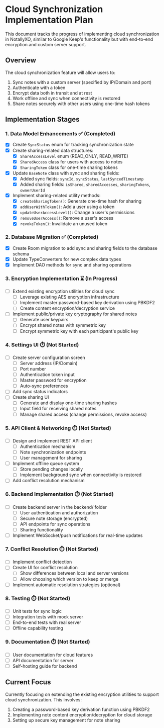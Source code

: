 # Cloud Synchronization Implementation Plan

This document tracks the progress of implementing cloud synchronization in NotallyXO, similar to Google Keep's functionality but with end-to-end encryption and custom server support.

## Overview

The cloud synchronization feature will allow users to:

1. Sync notes with a custom server (specified by IP/Domain and port)
2. Authenticate with a token
3. Encrypt data both in transit and at rest
4. Work offline and sync when connectivity is restored
5. Share notes securely with other users using one-time hash tokens

## Implementation Stages

### 1. Data Model Enhancements ✅ (Completed)

- [x] Create `SyncStatus` enum for tracking synchronization state
- [x] Create sharing-related data structures:
  - [x] `ShareAccessLevel` enum (READ_ONLY, READ_WRITE)
  - [x] `SharedAccess` class for users with access to notes
  - [x] `SharingToken` class for one-time sharing tokens
- [x] Update `BaseNote` class with sync and sharing fields:
  - [x] Added sync fields: `syncId`, `syncStatus`, `lastSyncedTimestamp`
  - [x] Added sharing fields: `isShared`, `sharedAccesses`, `sharingTokens`, `ownerUserId`
- [x] Implement sharing-related utility methods:
  - [x] `createSharingToken()`: Generate one-time hash for sharing
  - [x] `addUserWithToken()`: Add a user using a token
  - [x] `updateUserAccessLevel()`: Change a user's permissions
  - [x] `removeUserAccess()`: Remove a user's access
  - [x] `revokeToken()`: Invalidate an unused token

### 2. Database Migration ✅ (Completed)

- [x] Create Room migration to add sync and sharing fields to the database schema
- [x] Update TypeConverters for new complex data types
- [x] Implement DAO methods for sync and sharing operations

### 3. Encryption Implementation ⌛ (In Progress)

- [ ] Extend existing encryption utilities for cloud sync
  - [ ] Leverage existing AES encryption infrastructure
  - [ ] Implement master password-based key derivation using PBKDF2
  - [ ] Create content encryption/decryption service
- [ ] Implement public/private key cryptography for shared notes
  - [ ] Generate user keypairs
  - [ ] Encrypt shared notes with symmetric key
  - [ ] Encrypt symmetric key with each participant's public key

### 4. Settings UI ⏱️ (Not Started)

- [ ] Create server configuration screen
  - [ ] Server address (IP/Domain)
  - [ ] Port number
  - [ ] Authentication token input
  - [ ] Master password for encryption
  - [ ] Auto-sync preferences
- [ ] Add sync status indicators
- [ ] Create sharing UI
  - [ ] Generate and display one-time sharing hashes
  - [ ] Input field for receiving shared notes
  - [ ] Manage shared access (change permissions, revoke access)

### 5. API Client & Networking ⏱️ (Not Started)

- [ ] Design and implement REST API client
  - [ ] Authentication mechanism
  - [ ] Note synchronization endpoints
  - [ ] User management for sharing
- [ ] Implement offline queue system
  - [ ] Store pending changes locally
  - [ ] Implement background sync when connectivity is restored
- [ ] Add conflict resolution mechanism

### 6. Backend Implementation ⏱️ (Not Started)

- [ ] Create backend server in the backend/ folder
  - [ ] User authentication and authorization
  - [ ] Secure note storage (encrypted)
  - [ ] API endpoints for sync operations
  - [ ] Sharing functionality
- [ ] Implement WebSocket/push notifications for real-time updates

### 7. Conflict Resolution ⏱️ (Not Started)

- [ ] Implement conflict detection
- [ ] Create UI for conflict resolution
  - [ ] Show differences between local and server versions
  - [ ] Allow choosing which version to keep or merge
- [ ] Implement automatic resolution strategies (optional)

### 8. Testing ⏱️ (Not Started)

- [ ] Unit tests for sync logic
- [ ] Integration tests with mock server
- [ ] End-to-end tests with real server
- [ ] Offline capability testing

### 9. Documentation ⏱️ (Not Started)

- [ ] User documentation for cloud features
- [ ] API documentation for server
- [ ] Self-hosting guide for backend

## Current Focus

Currently focusing on extending the existing encryption utilities to support cloud synchronization. This involves:

1. Creating a password-based key derivation function using PBKDF2
2. Implementing note content encryption/decryption for cloud storage
3. Setting up secure key management for note sharing